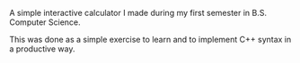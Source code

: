 A simple interactive calculator I made during my first semester in B.S. Computer Science.

This was done as a simple exercise to learn and to implement C++ syntax in a productive way.
